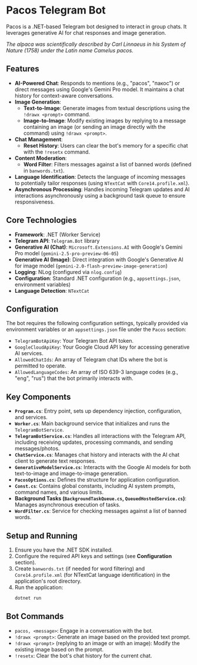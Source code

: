 # Pacos Telegram Bot

Pacos is a .NET-based Telegram bot designed to interact in group chats. It leverages generative AI for chat responses and image generation.

*The alpaca was scientifically described by Carl Linnaeus in his System of Nature (1758) under the Latin name Camelus pacos.*

## Features

- **AI-Powered Chat**: Responds to mentions (e.g., "pacos", "пакос") or direct messages using Google's Gemini Pro model. It maintains a chat history for context-aware conversations.
- **Image Generation**:
    - **Text-to-Image**: Generate images from textual descriptions using the `!drawx <prompt>` command.
    - **Image-to-Image**: Modify existing images by replying to a message containing an image (or sending an image directly with the command) using `!drawx <prompt>`.
- **Chat Management**:
    - **Reset History**: Users can clear the bot's memory for a specific chat with the `!resetx` command.
- **Content Moderation**:
    - **Word Filter**: Filters messages against a list of banned words (defined in `banwords.txt`).
- **Language Identification**: Detects the language of incoming messages to potentially tailor responses (using `NTextCat` with `Core14.profile.xml`).
- **Asynchronous Processing**: Handles incoming Telegram updates and AI interactions asynchronously using a background task queue to ensure responsiveness.

## Core Technologies

- **Framework**: .NET (Worker Service)
- **Telegram API**: `Telegram.Bot` library
- **Generative AI (Chat)**: `Microsoft.Extensions.AI` with Google's Gemini Pro model (`gemini-2.5-pro-preview-06-05`)
- **Generative AI (Image)**: Direct integration with Google's Generative AI for image model (`gemini-2.0-flash-preview-image-generation`)
- **Logging**: NLog (configured via `nlog.config`)
- **Configuration**: Standard .NET configuration (e.g., `appsettings.json`, environment variables)
- **Language Detection**: `NTextCat`

## Configuration

The bot requires the following configuration settings, typically provided via environment variables or an `appsettings.json` file under the `Pacos` section:

- `TelegramBotApiKey`: Your Telegram Bot API token.
- `GoogleCloudApiKey`: Your Google Cloud API key for accessing generative AI services.
- `AllowedChatIds`: An array of Telegram chat IDs where the bot is permitted to operate.
- `AllowedLanguageCodes`: An array of ISO 639-3 language codes (e.g., "eng", "rus") that the bot primarily interacts with.

## Key Components

- **`Program.cs`**: Entry point, sets up dependency injection, configuration, and services.
- **`Worker.cs`**: Main background service that initializes and runs the `TelegramBotService`.
- **`TelegramBotService.cs`**: Handles all interactions with the Telegram API, including receiving updates, processing commands, and sending messages/photos.
- **`ChatService.cs`**: Manages chat history and interacts with the AI chat client to generate text responses.
- **`GenerativeModelService.cs`**: Interacts with the Google AI models for both text-to-image and image-to-image generation.
- **`PacosOptions.cs`**: Defines the structure for application configuration.
- **`Const.cs`**: Contains global constants, including AI system prompts, command names, and various limits.
- **Background Tasks (`BackgroundTaskQueue.cs`, `QueuedHostedService.cs`)**: Manages asynchronous execution of tasks.
- **`WordFilter.cs`**: Service for checking messages against a list of banned words.

## Setup and Running

1.  Ensure you have the .NET SDK installed.
2.  Configure the required API keys and settings (see **Configuration** section).
3.  Create `banwords.txt` (if needed for word filtering) and `Core14.profile.xml` (for NTextCat language identification) in the application's root directory.
4.  Run the application:
    ```bash
    dotnet run
    ```

## Bot Commands

- `pacos, <message>`: Engage in a conversation with the bot.
- `!drawx <prompt>`: Generate an image based on the provided text prompt.
- `!drawx <prompt>` (replying to an image or with an image): Modify the existing image based on the prompt.
- `!resetx`: Clear the bot's chat history for the current chat.
